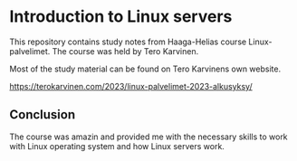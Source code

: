 # Introduction to Linux servers

This repository contains study notes from Haaga-Helias course Linux-palvelimet. The course was held by Tero Karvinen.

Most of the study material can be found on Tero Karvinens own website.

https://terokarvinen.com/2023/linux-palvelimet-2023-alkusyksy/

## Conclusion
The course was amazin and provided me with the necessary skills to work with Linux operating system and how Linux servers work.
